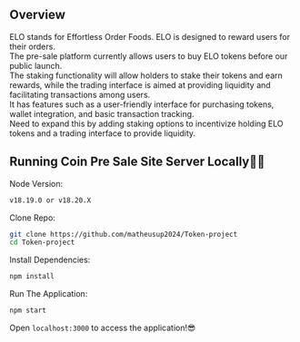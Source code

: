 ## Overview

ELO stands for Effortless Order Foods.
ELO is designed to reward users for their orders.<br>
The pre-sale platform currently allows users to buy ELO tokens before our public launch.<br>
The staking functionality will allow holders to stake their tokens and earn rewards, while the trading interface is aimed at providing liquidity and facilitating transactions among users.<br>
It has features such as a user-friendly interface for purchasing tokens, wallet integration, and basic transaction tracking.<br>
Need to expand this by adding staking options to incentivize holding ELO tokens and a trading interface to provide liquidity.

## Running Coin Pre Sale Site Server Locally👨‍💻

Node Version:

```sh
v18.19.0 or v18.20.X
```

Clone Repo:

```sh
git clone https://github.com/matheusup2024/Token-project
cd Token-project
```

Install Dependencies:

```sh
npm install
```

Run The Application:

```sh
npm start
```

Open `localhost:3000` to access the application!😎
